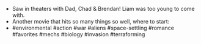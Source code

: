 - Saw in theaters with Dad, Chad & Brendan! Liam was too young to come with. 
- Another movie that hits so many things so well, where to start: 
- #environmental #action #war #aliens #space-settling #romance #favorites #mechs #biology #invasion #terraforming 